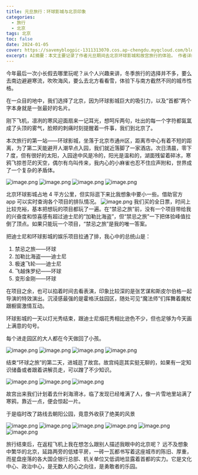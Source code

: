 ```yaml
---
title: 元旦旅行：环球影城与北京印象
categories:
  - 旅行
  - 北京
tags: 北京
toc: false
date: 2024-01-05
cover: https://savemyblogpic-1311313070.cos.ap-chengdu.myqcloud.com/blogpicture/202403151120172.png
excerpt: AI摘要：本文主要记录了作者元旦期间去北京环球影城和故宫旅行的体验。 作者详细描述了环球影城的娱乐设施，尤其对“禁忌之旅”赞不绝口，并将其与迪士尼的“加勒比海盗”等项目进行比较。 作者还分享了在故宫、什刹海和朝阳公园的游览经历，并对北京这座城市的文化、政治和社会现状表达了自己的看法
---
```


今年最后一次小长假去哪里玩呢？从个人兴趣来讲，冬季旅行的选择并不多，要么去南边避避寒流，吹吹海风，要么去北方看看雪，体验下与南方截然不同的城市性格。

在一众目的地中，我们选择了北京，因为环球影城巨大的吸引力，以及“首都”两个字本身就是一张最好的名片。

刚下飞机，凛冽的寒风迎面扇来一记耳光，想呵斥两句，吐出的每一个字符都氤氲成了头顶的雾气，脸颊的刺痛时刻提醒着一件事，我们到北京了。

本次旅行的第一站——环球影城，坐落于北京市通州区，距离市中心有着不短的距离，为了第二天能避开人潮早点入园，我们就近落脚了一家酒店。次日清晨，零下 7 度，但有很好的太阳，入园途中风是冷的，阳光是温和的，湖面残留着碎冰，寒鸦飞掠苍茫的天空，偶尔有鸟叫传来，我内心的小麻雀也忍不住应声附和，世界成了一个复杂的矛盾体。

![image.png](https://savemyblogpic-1311313070.cos.ap-chengdu.myqcloud.com/blogpicture/202403151055960.png)
![image.png](https://savemyblogpic-1311313070.cos.ap-chengdu.myqcloud.com/blogpicture/202403151056277.png)
![image.png](https://savemyblogpic-1311313070.cos.ap-chengdu.myqcloud.com/blogpicture/202403151120172.png)
![image.png](https://savemyblogpic-1311313070.cos.ap-chengdu.myqcloud.com/blogpicture/202403151122058.png)

北京环球影城占地 4 平方公里，但实际逛下来比我想象中要小一些。借助官方 app 可以实时查询各个项目的排队情况。
![image.png](https://savemyblogpic-1311313070.cos.ap-chengdu.myqcloud.com/blogpicture/202403151441642.png)
我们买的全日票，时间上比较充裕，基本把想玩的项目都玩了一遍。在“禁忌之旅”前，没有一个项目带给我的兴奋度和惊喜感有超过迪士尼的“加勒比海盗”，但“禁忌之旅”一下把体验峰值拉倒了顶点。如果只能玩一个项目，“禁忌之旅”是我的唯一答案。

把迪士尼和环球影城的娱乐项目拉通了排，我心中的总统山是：
1. 禁忌之旅——环球
2. 加勒比海盗——迪士尼
3. 极速飞轮——迪士尼
4. 飞越侏罗纪——环球
5. 变形金刚——环球

在项目之余，也可以掐着时间去看表演，印象比较深的是张艺谋和斯皮尔伯格一起导演的特效演出。沉浸感最强的是霍格沃兹园区，随处可见“魔法师”们挥舞着魔杖跟橱窗激情互动。

环球影城的一天以灯光秀结束，跟迪士尼烟花秀相比逊色不少，但也足够为今天画上满意的句号。

每个进走园区的大人都在今天做回了小孩。

![image.png](https://savemyblogpic-1311313070.cos.ap-chengdu.myqcloud.com/blogpicture/202403151527631.png)
![image.png](https://savemyblogpic-1311313070.cos.ap-chengdu.myqcloud.com/blogpicture/202403151522293.png)
![image.png](https://savemyblogpic-1311313070.cos.ap-chengdu.myqcloud.com/blogpicture/202403151532556.png)
![image.png](https://savemyblogpic-1311313070.cos.ap-chengdu.myqcloud.com/blogpicture/202403151532099.png)

结束“环球之旅”的第二天，进城逛了故宫。故宫纯逛其实挺无聊的，如果有一定知识储备或者跟着讲解员走，可以蹭了不少知识。

![image.png](https://savemyblogpic-1311313070.cos.ap-chengdu.myqcloud.com/blogpicture/202403151604524.png)
![image.png](https://savemyblogpic-1311313070.cos.ap-chengdu.myqcloud.com/blogpicture/202403151605064.png)
![image.png](https://savemyblogpic-1311313070.cos.ap-chengdu.myqcloud.com/blogpicture/202403151605604.png)

故宫出来我们计划着去什刹海滑冰，临了发现已经堆满了人，像一片雪地里站满了寒鸦，靠近一点，便会惊起一片。

于是临时改了路线去朝阳公园，竟意外收获了绝美的风景

![image.png](https://savemyblogpic-1311313070.cos.ap-chengdu.myqcloud.com/blogpicture/202403151629297.png)
![image.png](https://savemyblogpic-1311313070.cos.ap-chengdu.myqcloud.com/blogpicture/202403151626411.png)
![image.png](https://savemyblogpic-1311313070.cos.ap-chengdu.myqcloud.com/blogpicture/202403151626064.png)
![image.png](https://savemyblogpic-1311313070.cos.ap-chengdu.myqcloud.com/blogpicture/202403151628725.png)
![image.png](https://savemyblogpic-1311313070.cos.ap-chengdu.myqcloud.com/blogpicture/202403151628933.png)
![image.png](https://savemyblogpic-1311313070.cos.ap-chengdu.myqcloud.com/blogpicture/202403151638483.png)

旅行结束后，在返程飞机上我在想怎么跟别人描述我眼中的北京呢？
远不及想象中繁华的北京，延路两旁的低矮平房，一砖一瓦都书写着这座城市的陈旧、厚重，而星盘座落的各大国企银行总部、机关单位又低调地显露着首都的实力。它是文化中心、政治中心，是无数人的心之向往，是勇敢者的乐园。
